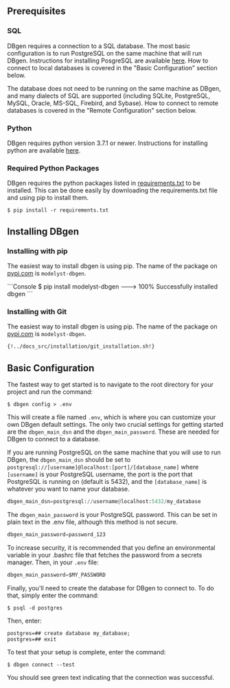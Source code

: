 <!--
   Copyright 2021 Modelyst LLC

   Licensed under the Apache License, Version 2.0 (the "License");
   you may not use this file except in compliance with the License.
   You may obtain a copy of the License at

       http://www.apache.org/licenses/LICENSE-2.0

   Unless required by applicable law or agreed to in writing, software
   distributed under the License is distributed on an "AS IS" BASIS,
   WITHOUT WARRANTIES OR CONDITIONS OF ANY KIND, either express or implied.
   See the License for the specific language governing permissions and
   limitations under the License.
 -->

## Prerequisites

### SQL

DBgen requires a connection to a SQL database. The most basic configuration is to run PostgreSQL on the same machine that will run DBgen. Instructions for installing PosgreSQL are available <a href="https://www.postgresql.org/download/">here</a>. How to connect to local databases is covered in the "Basic Configuration" section below.

The database does not need to be running on the same machine as DBgen, and many dialects of SQL are supported (including SQLite, PostgreSQL, MySQL, Oracle, MS-SQL, Firebird, and Sybase). How to connect to remote databases is covered in the "Remote Configuration" section below.

### Python

DBgen requires python version 3.7.1 or newer. Instructions for installing python are available <a href="https://www.python.org/downloads/">here</a>.

### Required Python Packages

DBgen requires the python packages listed in <a href="https://github.com/modelyst/dbgen/blob/master/requirements.txt">requirements.txt</a> to be installed. This can be done easily by downloading the requirements.txt file and using pip to install them.

```Console
$ pip install -r requirements.txt
```

## Installing DBgen

### Installing with pip

The easiest way to install dbgen is using pip. The name of the package on [pypi.com](https://pypi.org/project/modelyst-dbgen/) is `modelyst-dbgen`.

<div class="termy">
```Console
$ pip install modelyst-dbgen
---> 100%
Successfully installed dbgen
```
</div>

### Installing with Git

The easiest way to install dbgen is using pip. The name of the package on [pypi.com](https://pypi.org/project/modelyst-dbgen/) is `modelyst-dbgen`.

```Bash
{!../docs_src/installation/git_installation.sh!}
```

## Basic Configuration

The fastest way to get started is to navigate to the root directory for your project and run the command:

```Console
$ dbgen config > .env
```

This will create a file named `.env`, which is where you can customize your own DBgen default settings. The only two crucial settings for getting started are the `dbgen_main_dsn` and the `dbgen_main_password`. These are needed for DBgen to connect to a database.

If you are running PostgreSQL on the same machine that you will use to run DBgen, the `dbgen_main_dsn` should be set to `postgresql://[username]@localhost:[port]/[database_name]` where `[username]` is your PostgreSQL username, the port is the port that PostgreSQL is running on (default is 5432), and the `[database_name]` is whatever you want to name your database.

```python
dbgen_main_dsn=postgresql://username@localhost:5432/my_database
```

The `dbgen_main_password` is your PostgreSQL password. This can be set in plain text in the .env file, although this method is not secure.

```python
dbgen_main_password=password_123
```

To increase security, it is recommended that you define an environmental variable in your .bashrc file that fetches the password from a secrets manager. Then, in your `.env` file:

```python
dbgen_main_password=$MY_PASSWORD
```

Finally, you'll need to create the database for DBgen to connect to. To do that, simply enter the command:

```Console
$ psql -d postgres
```

Then, enter:

```Postgres
postgres=## create database my_database;
postgres=## exit
```

To test that your setup is complete, enter the command:

```Console
$ dbgen connect --test
```

You should see green text indicating that the connection was successful.
